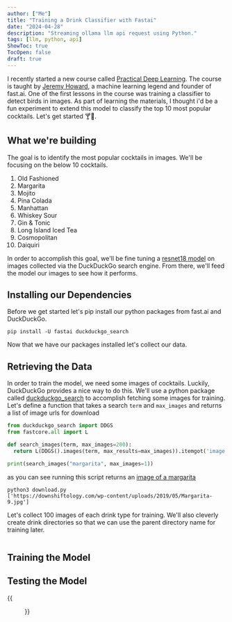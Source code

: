 ```yaml
---
author: ["Me"]
title: "Training a Drink Classifier with Fastai"
date: "2024-04-28"
description: "Streaming ollama llm api request using Python."
tags: [llm, python, api]
ShowToc: true
TocOpen: false
draft: true 
---
```


I recently started a new course called [Practical Deep Learning](https://course.fast.ai/). The course is taught by
[Jeremy Howard](https://en.wikipedia.org/wiki/Jeremy_Howard_(entrepreneur)),
a machine learning legend and founder of fast.ai. One of the first lessons in the course was training a classifier to detect birds in images.
As part of learning the materials, I thought i'd be a fun experiment to extend this model to classify the top 10 most popular cocktails.
Let's get started 🍸🍹.

## What we're building

The goal is to identify the most popular cocktails in images. We'll be focusing on the below 10 cocktails.

1. Old Fashioned
2. Margarita
3. Mojito
4. Pina Colada
5. Manhattan
6. Whiskey Sour
7. Gin & Tonic
8. Long Island Iced Tea
9. Cosmopolitan
10. Daiquiri

In order to accomplish this goal, we'll be fine tuning a [resnet18 model](https://en.wikipedia.org/wiki/Residual_neural_network)
on images collected via the DuckDuckGo search engine. From there, we'll feed the model our images to see how it performs.

## Installing our Dependencies

Before we get started let's pip install our python packages from fast.ai and DuckDuckGo.

```shell
pip install -U fastai duckduckgo_search
```

Now that we have our packages installed let's collect our data.

## Retrieving the Data

In order to train the model, we need some images of cocktails. Luckily, DuckDuckGo provides a nice way to do this.
We'll use a python package called [duckduckgo_search](https://github.com/deedy5/duckduckgo_search) to accomplish fetching some images for training.
Let's define a function that takes a search `term` and `max_images` and returns a list of image urls for download
```python
from duckduckgo_search import DDGS
from fastcore.all import L

def search_images(term, max_images=200):
  return L(DDGS().images(term, max_results=max_images)).itemgot('image')

print(search_images("margarita", max_images=1))
```
as you can see running this script returns an [image of a margarita](https://downshiftology.com/wp-content/uploads/2019/05/Margarita-9.jpg)

```shell
python3 download.py
['https://downshiftology.com/wp-content/uploads/2019/05/Margarita-9.jpg']
```

Let's collect 100 images of each drink type for training.
We'll also cleverly create drink directories so that we can use the parent directory name for training later.

```python

```


## Training the Model

## Testing the Model


{{<figure src="/images/streaming_llm_python/streamed_response.gif" title="Streaming API Endpoint" alt="streaming api endpoint">}}
